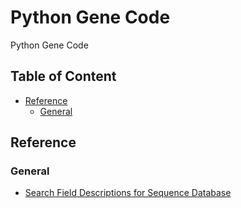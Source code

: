 # Python Gene Code

Python Gene Code

## Table of Content
* [Reference](#reference)
    * [General](#general)

## Reference

### General

* [Search Field Descriptions for Sequence Database](https://www.ncbi.nlm.nih.gov/books/NBK49540/)
